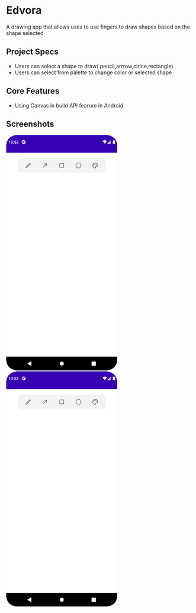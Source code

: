 # Edvora
A drawing app that allows uses to use fingers to draw shapes based on the shape selected
## Project Specs
*   Users can select a shape to draw( pencil,arrrow,cirlce,rectangle) 
*   Users can select from palette to change color or selected shape
## Core Features
*   Using Canvas in build API fearure in Android


## Screenshots
<img src="/screenshots/end1.png" width="300"/> <img src="/screenshots/end1.png" width="300"/>
